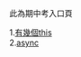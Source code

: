 此為期中考入口頁

1.[有幾個this](https://github.com/hongyushi101094/ws108a/blob/master/%E6%9C%9F%E4%B8%AD%E8%80%83%E5%85%A5%E5%8F%A3%E9%A0%81/How%20many%20this%20in%20the%20code(arrow).js)
<br>2.[async](https://github.com/hongyushi101094/ws108a/blob/master/%E6%9C%9F%E4%B8%AD%E8%80%83%E5%85%A5%E5%8F%A3%E9%A0%81/async.js)</br>